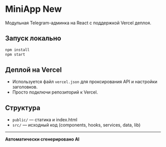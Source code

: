# MiniApp New

Модульная Telegram-админка на React с поддержкой Vercel деплоя.

## Запуск локально

```bash
npm install
npm start
```

## Деплой на Vercel

- Используется файл `vercel.json` для проксирования API и настройки заголовков.
- Просто подключи репозиторий к Vercel.

## Структура
- `public/` — статика и index.html
- `src/` — исходный код (components, hooks, services, data, lib)

---

**Автоматически сгенерировано AI** 